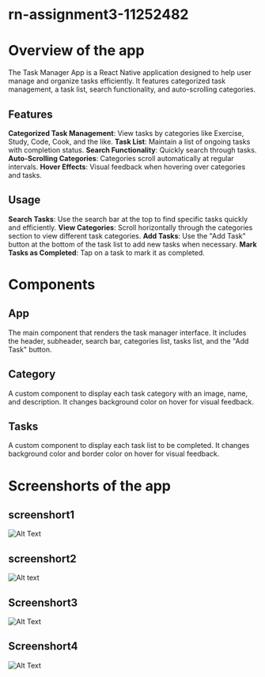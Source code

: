 # rn-assignment3-11252482

# Overview of the app
The Task Manager App is a React Native application designed to help user manage and organize tasks efficiently. It features categorized task management, a task list, search functionality, and auto-scrolling categories.

## Features
<b>Categorized Task Management</b>: View tasks by categories like Exercise, Study, Code, Cook, and the like.
<b>Task List</b>: Maintain a list of ongoing tasks with completion status.
<b>Search Functionality</b>: Quickly search through tasks.
<b>Auto-Scrolling Categories</b>: Categories scroll automatically at regular intervals.
<b>Hover Effects</b>: Visual feedback when hovering over categories and tasks.

## Usage
<b>Search Tasks</b>: Use the search bar at the top to find specific tasks quickly and efficiently.
<b>View Categories</b>: Scroll horizontally through the categories section to view different task categories.
<b>Add Tasks</b>: Use the "Add Task" button at the bottom of the task list to add new tasks when necessary.
<b>Mark Tasks as Completed</b>: Tap on a task to mark it as completed.


# Components

## App
The main component that renders the task manager interface. It includes the header, subheader, search bar, categories list, tasks list, and the "Add Task" button.

## Category
A custom component to display each task category with an image, name, and description. It changes background color on hover for visual feedback.

## Tasks
A custom component to display each task list to be completed. It changes background color and border color on hover for visual feedback.

# Screenshorts of the app

## screenshort1
![Alt Text](Screenshorts/screenshot1.png)

## screenshort2
![Alt text](Screenshorts/screenshot2.png)

## Screenshort3
![Alt Text](Screenshorts/screenshot3.png)

## Screenshort4
![Alt Text](Screenshorts/screenshot4.png)